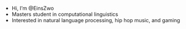  - Hi, I’m @EinsZwo
 - Masters student in computational linguistics
 - Interested in natural language processing, hip hop music, and gaming

<!---
EinsZwo/EinsZwo is a ✨ special ✨ repository because its `README.md` (this file) appears on your GitHub profile.
You can click the Preview link to take a look at your changes.
--->

